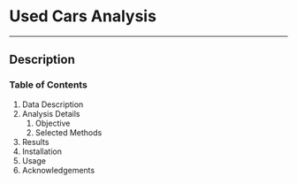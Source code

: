 <div>

# Used Cars Analysis

---

## Description

### Table of Contents

1. Data Description
2. Analysis Details
   1. Objective
   2. Selected Methods
3. Results
4. Installation
5. Usage
6. Acknowledgements

</div>
